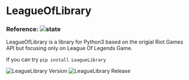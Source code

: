 # LeagueOfLibrary
### Reference: ![state](https://img.shields.io/badge/State-Development-red)
LeagueOfLibrary is a library for Python3 based on the origial Riot Games API but focusing only on League Of Legends Game.

If you can try `pip install LeagueLibrary`

![LeagueLibrary Version](https://img.shields.io/badge/Version-2021.8.15-brightgreen)
![LeagueLibrary Release](https://img.shields.io/badge/Release-6-brightgreen)
